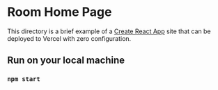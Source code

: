 # Room Home Page

This directory is a brief example of a [Create React App](https://github.com/facebook/create-react-app) site that can be deployed to Vercel with zero configuration.


## Run on your local machine
### `npm start`
